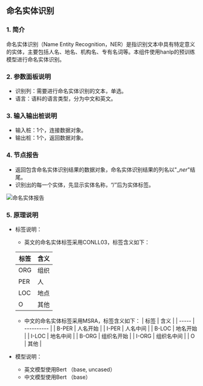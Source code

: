## 命名实体识别

### 1. 简介

命名实体识别（Name Entity Recognition，NER）是指识别文本中具有特定意义的实体，主要包括人名、地名、机构名、专有名词等。本组件使用hanlp的预训练模型进行命名实体识别。

### 2. 参数面板说明

+ 识别列：需要进行命名实体识别的文本，单选。
+ 语言：语料的语言类型，分为中文和英文。

### 3. 输入输出桩说明

+ 输入桩：1个，连接数据对象。
+ 输出桩：1个，返回数据对象。

### 4. 节点报告

+ 返回包含命名实体识别结果的数据对象，命名实体识别结果的列名以"_$ner$"结尾。
+ 识别出的每一个实体，先显示实体名称，“/”后为实体标签。

![命名实体报告](D:\文档\2020-2021-2\文本分析组件\pics\NERReport.png)

### 5. 原理说明

+ 标签说明：

  + 英文的命名实体标签采用CONLL03，标签含义如下：

  | 标签 | 含义 |
  | ---- | ---- |
  | ORG  | 组织 |
  | PER  | 人   |
  | LOC  | 地点 |
  | O    | 其他 |
  
    
  
  + 中文的命名实体标签采用MSRA，标签含义如下：
  | 标签  | 含义       |
  | ----- | ---------- |
  | B-PER | 人名开始   |
  | I-PER | 人名中间   |
  | B-LOC | 地名开始   |
  | I-LOC | 地名中间   |
  | B-ORG | 组织名开始 |
  | I-ORG | 组织名中间 |
  | O     | 其他       |
+ 模型说明：

  + 英文模型使用Bert （base, uncased）
  + 中文模型使用Bert （base）

